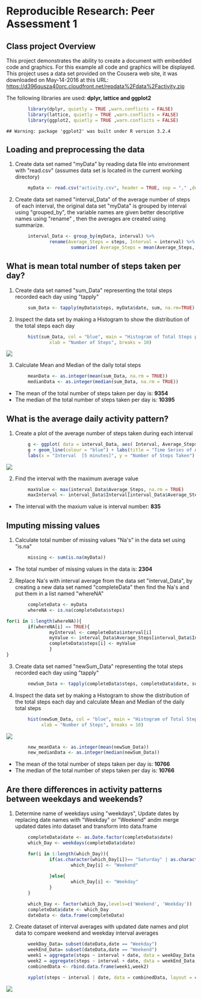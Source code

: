 # Reproducible Research: Peer Assessment 1

## Class project Overview
This project demonstrates the ability to create a document with embedded code and graphics.
For this example all code and graphics will be displayed.
This project uses a data set provided on the Cousera web site, it was downloaded 
on May-14-2016 at this URL: 
https://d396qusza40orc.cloudfront.net/repdata%2Fdata%2Factivity.zip

The following libraries are used: **dplyr, lattice and ggplot2**


```r
        library(dplyr, quietly = TRUE ,warn.conflicts = FALSE)
        library(lattice, quietly = TRUE ,warn.conflicts = FALSE)
        library(ggplot2, quietly = TRUE ,warn.conflicts = FALSE)
```

```
## Warning: package 'ggplot2' was built under R version 3.2.4
```

## Loading and preprocessing the data

1. Create data set named "myData" by reading data file into environment with "read.csv" 
           (assumes data set is located in the current working directory)

```r
        myData <- read.csv("activity.csv", header = TRUE, sep = "," ,dec = "." )
```


2. Create data set named "interval_Data" of the average number of steps of each interval, 
        the original data set "myData" is grouped by interval using "grouped_by", 
        the variable names are given better descriptive names using "rename" , 
        then the averages are created using summarize.


```r
        interval_Data <- group_by(myData, interval) %>%
                rename(Average_Steps = steps, Interval = interval) %>%
                        summarize( Average_Steps = mean(Average_Steps, na.rm = TRUE))
```


## What is mean total number of steps taken per day?
1. Create data set named "sum_Data" representing the total steps recorded each day using "tapply"

```r
        sum_Data <- tapply(myData$steps, myData$date, sum, na.rm=TRUE)
```

2. Inspect the data set by making a Histogram to show the distribution of the total steps each day 


```r
        hist(sum_Data, col = "blue", main = "Histogram of Total Steps per Day", 
                xlab = "Number of Steps", breaks = 10)
```

![](PA1_template_files/figure-html/unnamed-chunk-5-1.png)

3. Calculate Mean and Median of the daily total steps

```r
        meanData <- as.integer(mean(sum_Data, na.rm = TRUE))
        medianData <- as.integer(median(sum_Data, na.rm = TRUE))
```
* The mean of the total number of steps taken per day is: **9354**
* The median of the total number of steps taken per day is: **10395**

## What is the average daily activity pattern?
1. Create a plot of the average number of steps taken during each interval

```r
        g <- ggplot( data = interval_Data, aes( Interval, Average_Steps) )
        g + geom_line(colour = "blue") + labs(title = "Time Series of Average Steps Taken") +
        labs(x = "Interval  [5 minutes]", y = "Number of Steps Taken")
```

![](PA1_template_files/figure-html/unnamed-chunk-7-1.png)

2. Find the interval with the maximum average value

```r
        maxValue <- max(interval_Data$Average_Steps, na.rm = TRUE)
        maxInterval <- interval_Data$Interval[interval_Data$Average_Steps==maxValue] 
```
* The interval with the maxium value is interval number: **835**

## Imputing missing values

1. Calculate total number of missing values "Na's" in the data set using "is.na"

```r
        missing <- sum(is.na(myData))
```
*  The total number of missing values in the data is: **2304**

2. Replace Na's with interval average from the data set "interval_Data", by creating a new data set named "completeData" then find the Na's and put them in a list named "whereNA" 

```r
        completeData <- myData
        whereNA <- is.na(completeData$steps)

for(i in 1:length(whereNA)){
        if(whereNA[i] == TRUE){
                myInterval <- completeData$interval[i]
                myValue <- interval_Data$Average_Steps[interval_Data$Interval==myInterval] 
                completeData$steps[i] <- myValue
                }
}
```

3. Create data set named "newSum_Data" representing the total steps recorded each day using "tapply"

```r
        newSum_Data <- tapply(completeData$steps, completeData$date, sum)
```

4. Inspect the data set by making a Histogram to show the distribution of the total steps each day and calculate Mean and Median of the daily total steps


```r
        hist(newSum_Data, col = "blue", main = "Histogram of Total Steps per Day", 
             xlab = "Number of Steps", breaks = 10)
```

![](PA1_template_files/figure-html/unnamed-chunk-12-1.png)

```r
        new_meanData <- as.integer(mean(newSum_Data))
        new_medianData <- as.integer(median(newSum_Data))
```
* The mean of the total number of steps taken per day is: **10766**
* The median of the total number of steps taken per day is: **10766**

## Are there differences in activity patterns between weekdays and weekends?
1. Determine name of weekdays using "weekdays", Update dates by replacing date names with "Weekday" or "Weekend" andm merge updated dates into dataset and transform into data.frame

```r
        completeData$date <- as.Date.factor(completeData$date)
        which_Day <- weekdays(completeData$date)

        for(i in 1:length(which_Day)){
                if(as.character(which_Day[i])== "Saturday" | as.character(which_Day[i])== "Sunday"){
                        which_Day[i] <- "Weekend"       
                
                }else{
                        which_Day[i] <- "Weekday"
                }
        }

        which_Day <- factor(which_Day,levels=c('Weekend', 'Weekday')) 
        completeData$date <- which_Day
        dateData <- data.frame(completeData)
```


2. Create dataset of interval averages with updated date names and plot data to compare weekend and weekday interval averages

```r
        weekDay_Data= subset(dateData,date == "Weekday")
        weekEnd_Data= subset(dateData,date == "Weekend")
        week1 = aggregate(steps ~ interval + date, data = weekDay_Data, FUN = "mean" )
        week2 = aggregate(steps ~ interval + date, data = weekEnd_Data, FUN = "mean" )
        combinedData <- rbind.data.frame(week1,week2)

        xyplot(steps ~ interval | date, data = combinedData, layout = c(1,2),type = "l")
```

![](PA1_template_files/figure-html/unnamed-chunk-14-1.png)





